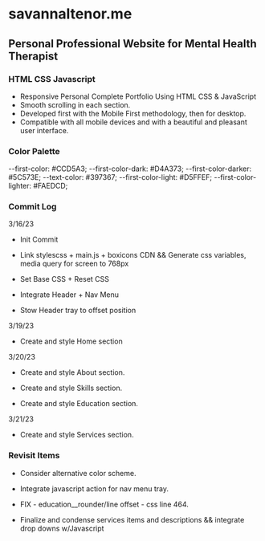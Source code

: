 # savannaltenor.me

## Personal Professional Website for Mental Health Therapist

### HTML CSS Javascript

- Responsive Personal Complete Portfolio Using HTML CSS & JavaScript
- Smooth scrolling in each section.
- Developed first with the Mobile First methodology, then for desktop.
- Compatible with all mobile devices and with a beautiful and pleasant user interface.

### Color Palette

  --first-color: #CCD5A3;
  --first-color-dark: #D4A373;
  --first-color-darker: #5C573E;
  --text-color: #397367;
  --first-color-light: #D5FFEF;
  --first-color-lighter: #FAEDCD;

### Commit Log

3/16/23

- Init Commit

- Link stylescss + main.js + boxicons CDN && Generate css  variables, media query for screen to 768px

- Set Base CSS + Reset CSS

- Integrate Header + Nav Menu

- Stow Header tray to offset position

3/19/23

- Create and style Home section

3/20/23

- Create and style About section.

- Create and style Skills section.

- Create and style Education section.

3/21/23

- Create and style Services section.

### Revisit Items

- Consider alternative color scheme.

- Integrate javascript action for nav menu tray.

- FIX - education__rounder/line offset - css line 464.

- Finalize and condense services items and descriptions && integrate drop downs w/Javascript
